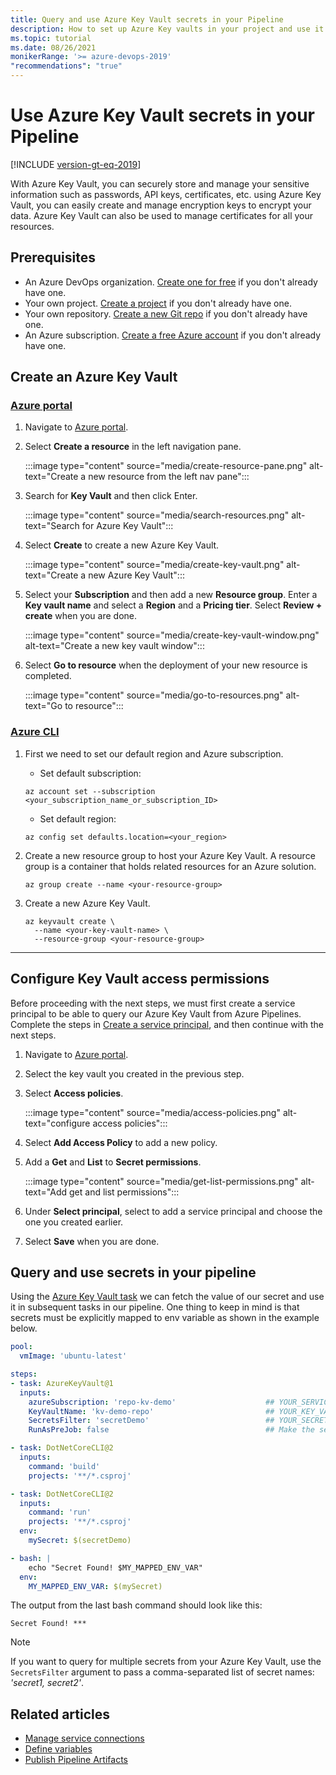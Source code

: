 ```yaml
---
title: Query and use Azure Key Vault secrets in your Pipeline
description: How to set up Azure Key vaults in your project and use it in your Azure Pipelines
ms.topic: tutorial
ms.date: 08/26/2021
monikerRange: '>= azure-devops-2019'
"recommendations": "true"
---
```


# Use Azure Key Vault secrets in your Pipeline

[!INCLUDE [version-gt-eq-2019](../../includes/version-gt-eq-2019.md)]

With Azure Key Vault, you can securely store and manage your sensitive information such as passwords, API keys, certificates, etc. using Azure Key Vault, you can easily create and manage encryption keys to encrypt your data. Azure Key Vault can also be used to manage certificates for all your resources.

## Prerequisites

- An Azure DevOps organization. [Create one for free](../../organizations/accounts/create-organization.md#create-an-organization) if you don't already have one.
- Your own project. [Create a project](../../organizations/projects/create-project.md#create-a-project) if you don't already have one.
- Your own repository. [Create a new Git repo](../../repos/git/create-new-repo.md) if you don't already have one.
- An Azure subscription. [Create a free Azure account](https://azure.microsoft.com/free) if you don't already have one.

## Create an Azure Key Vault


### [Azure portal](#tab/portal/)

1. Navigate to [Azure portal](https://portal.azure.com/).

1. Select **Create a resource** in the left navigation pane.

    :::image type="content" source="media/create-resource-pane.png" alt-text="Create a new resource from the left nav pane":::

1. Search for **Key Vault** and then click Enter.
    
    :::image type="content" source="media/search-resources.png" alt-text="Search for Azure Key Vault":::

1. Select **Create** to create a new Azure Key Vault.

    :::image type="content" source="media/create-key-vault.png" alt-text="Create a new Azure Key Vault":::

1. Select your **Subscription** and then add a new **Resource group**. Enter a **Key vault name** and select a **Region** and a **Pricing tier**. Select **Review + create** when you are done.

    :::image type="content" source="media/create-key-vault-window.png" alt-text="Create a new key vault window":::

1. Select **Go to resource** when the deployment of your new resource is completed.

    :::image type="content" source="media/go-to-resources.png" alt-text="Go to resource":::

### [Azure CLI](#tab/cli/)

1. First we need to set our default region and Azure subscription.

    - Set default subscription:
    
    ```azurecli
    az account set --subscription <your_subscription_name_or_subscription_ID>
    ```

    - Set default region:
    
    ```azurecli
    az config set defaults.location=<your_region>
    ```

1. Create a new resource group to host your Azure Key Vault. A resource group is a container that holds related resources for an Azure solution.

    ```azurecli
    az group create --name <your-resource-group>
    ```
   
1. Create a new Azure Key Vault.

    ```azurecli
    az keyvault create \
      --name <your-key-vault-name> \
      --resource-group <your-resource-group>
    ```
---

## Configure Key Vault access permissions

Before proceeding with the next steps, we must first create a service principal to be able to query our Azure Key Vault from Azure Pipelines. Complete the steps in [Create a service principal](/azure/active-directory/develop/howto-create-service-principal-portal#register-an-application-with-azure-ad-and-create-a-service-principal), and then continue with the next steps.

1. Navigate to [Azure portal](https://portal.azure.com/).

2. Select the key vault you created in the previous step.

3. Select **Access policies**.

    :::image type="content" source="media/access-policies.png" alt-text="configure access policies":::

4. Select **Add Access Policy** to add a new policy.

5. Add a **Get** and **List** to **Secret permissions**.

    :::image type="content" source="media/get-list-permissions.png" alt-text="Add get and list permissions":::

6. Under **Select principal**, select to add a service principal and choose the one you created earlier.

7. Select **Save** when you are done.

## Query and use secrets in your pipeline

Using the [Azure Key Vault task](../tasks/deploy/azure-key-vault.md) we can fetch the value of our secret and use it in subsequent tasks in our pipeline. One thing to keep in mind is that secrets must be explicitly mapped to env variable as shown in the example below.

```YAML
pool:
  vmImage: 'ubuntu-latest'

steps:
- task: AzureKeyVault@1
  inputs:
    azureSubscription: 'repo-kv-demo'                    ## YOUR_SERVICE_CONNECTION_NAME
    KeyVaultName: 'kv-demo-repo'                         ## YOUR_KEY_VAULT_NAME
    SecretsFilter: 'secretDemo'                          ## YOUR_SECRET_NAME. Default value: *
    RunAsPreJob: false                                   ## Make the secret(s) available to the whole job

- task: DotNetCoreCLI@2
  inputs:
    command: 'build'
    projects: '**/*.csproj'

- task: DotNetCoreCLI@2
  inputs:
    command: 'run'
    projects: '**/*.csproj'
  env:
    mySecret: $(secretDemo)

- bash: |
    echo "Secret Found! $MY_MAPPED_ENV_VAR"        
  env:
    MY_MAPPED_ENV_VAR: $(mySecret)
```

The output from the last bash command should look like this:

```
Secret Found! ***
```

> [!NOTE]
> If you want to query for multiple secrets from your Azure Key Vault, use the `SecretsFilter` argument to pass a comma-separated list of secret names: *'secret1, secret2'*.

## Related articles

- [Manage service connections](../library/service-endpoints.md)
- [Define variables](../process/variables.md)
- [Publish Pipeline Artifacts](../publish-pipeline-artifact.md)